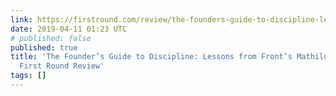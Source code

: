 ```yaml
---
link: https://firstround.com/review/the-founders-guide-to-discipline-lessons-from-fronts-mathilde-collin/
date: 2019-04-11 01:23 UTC
# published: false
published: true
title: 'The Founder’s Guide to Discipline: Lessons from Front’s Mathilde Collin |
  First Round Review'
tags: []
---
```




